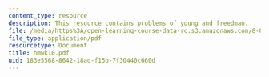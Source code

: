 ```yaml
---
content_type: resource
description: This resource contains problems of young and freedman.
file: /media/https%3A/open-learning-course-data-rc.s3.amazonaws.com/8-01x-physics-i-classical-mechanics-with-an-experimental-focus-fall-2002/183e5568864218adf15b7f30440c660d_hmwk10.pdf
file_type: application/pdf
resourcetype: Document
title: hmwk10.pdf
uid: 183e5568-8642-18ad-f15b-7f30440c660d
---
```

